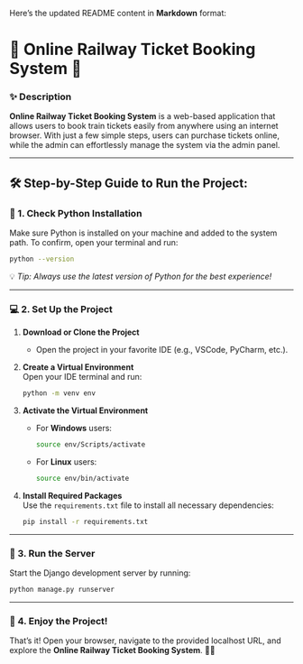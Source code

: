 Here’s the updated README content in **Markdown** format:

# 🚂 Online Railway Ticket Booking System 🚉

### ✨ Description  
**Online Railway Ticket Booking System** is a web-based application that allows users to book train tickets easily from anywhere using an internet browser. With just a few simple steps, users can purchase tickets online, while the admin can effortlessly manage the system via the admin panel.

---

## 🛠️ Step-by-Step Guide to Run the Project:  

### 🐍 1. Check Python Installation  
Make sure Python is installed on your machine and added to the system path. To confirm, open your terminal and run:  
```bash
python --version
```
💡 *Tip: Always use the latest version of Python for the best experience!*

---

### 💻 2. Set Up the Project  
1. **Download or Clone the Project**  
   - Open the project in your favorite IDE (e.g., VSCode, PyCharm, etc.).  

2. **Create a Virtual Environment**  
   Open your IDE terminal and run:  
   ```bash
   python -m venv env
   ```

3. **Activate the Virtual Environment**  
   - For **Windows** users:  
     ```bash
     source env/Scripts/activate
     ```  
   - For **Linux** users:  
     ```bash
     source env/bin/activate
     ```

4. **Install Required Packages**  
   Use the `requirements.txt` file to install all necessary dependencies:  
   ```bash
   pip install -r requirements.txt
   ```

---

### 🚀 3. Run the Server  
Start the Django development server by running:  
```bash
python manage.py runserver
```

---

### 🎉 4. Enjoy the Project!  
That’s it! Open your browser, navigate to the provided localhost URL, and explore the **Online Railway Ticket Booking System**. 🚂✨  

```
